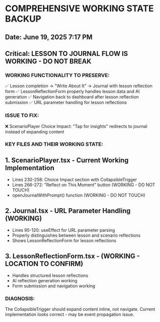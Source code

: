# COMPREHENSIVE WORKING STATE BACKUP
## Date: June 19, 2025 7:17 PM
## Critical: LESSON TO JOURNAL FLOW IS WORKING - DO NOT BREAK

### WORKING FUNCTIONALITY TO PRESERVE:
✅ Lesson completion → "Write About It" → Journal with lesson reflection form
✅ LessonReflectionForm properly handles lesson data and AI generation
✅ Navigation back to dashboard after lesson reflection submission
✅ URL parameter handling for lesson reflections

### ISSUE TO FIX:
❌ ScenarioPlayer Choice Impact: "Tap for insights" redirects to journal instead of expanding content

### KEY FILES AND THEIR WORKING STATE:

## 1. ScenarioPlayer.tsx - Current Working Implementation
- Lines 230-258: Choice Impact section with CollapsibleTrigger
- Lines 266-272: "Reflect on This Moment" button (WORKING - DO NOT TOUCH)
- openJournalWithPrompt() function (WORKING - DO NOT TOUCH)

## 2. Journal.tsx - URL Parameter Handling (WORKING)
- Lines 95-120: useEffect for URL parameter parsing
- Properly distinguishes between lesson and scenario reflections
- Shows LessonReflectionForm for lesson reflections

## 3. LessonReflectionForm.tsx - (WORKING - LOCATION TO CONFIRM)
- Handles structured lesson reflections
- AI reflection generation working
- Form submission and navigation working

### DIAGNOSIS:
The CollapsibleTrigger should expand content inline, not navigate.
Current implementation looks correct - may be event propagation issue.